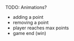 TODO: 
Animations?
- adding a point
- removing a point
- player reaches max points
- game end (win)




